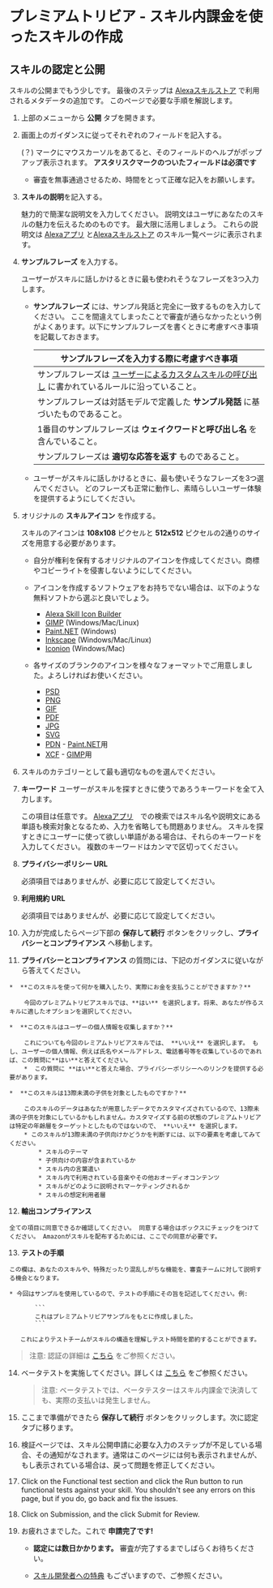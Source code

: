 # プレミアムトリビア - スキル内課金を使ったスキルの作成

## スキルの認定と公開

スキルの公開までもう少しです。 最後のステップは [Alexaスキルストア](http://www.amazon.co.jp/skills) で利用されるメタデータの追加です。 このページで必要な手順を解説します。

1. 上部のメニューから **公開** タブを開きます。

2. 画面上のガイダンスに従ってそれぞれのフィールドを記入する。

    (？) マークにマウスカーソルをあてると、そのフィールドのヘルプがポップアップ表示されます。 **アスタリスクマークのついたフィールドは必須です**
	* 審査を無事通過させるため、時間をとって正確な記入をお願いします。

3.  **スキルの説明**を記入する。

	魅力的で簡潔な説明文を入力してください。 説明文はユーザにあなたのスキルの魅力を伝えるためのものです。 最大限に活用しましょう。 これらの説明文は [Alexaアプリ](http://alexa.amazon.co.jp/spa/index.html#skills) と[Alexaスキルストア](http://www.amazon.co.jp/skills) のスキル一覧ページに表示されます。

4.  **サンプルフレーズ** を入力する。

    ユーザーがスキルに話しかけるときに最も使われそうなフレーズを3つ入力します。

    *  **サンプルフレーズ** には、サンプル発話と完全に一致するものを入力してください。 ここを間違えてしまったことで審査が通らなかったという例がよくあります。以下にサンプルフレーズを書くときに考慮すべき事項を記載しておきます。

       | サンプルフレーズを入力する際に考慮すべき事項 |
       | ----------------------------------------- |
       | サンプルフレーズは [ユーザーによるカスタムスキルの呼び出し](https://developer.amazon.com/public/solutions/alexa/alexa-skills-kit/docs/supported-phrases-to-begin-a-conversation) に書かれているルールに沿っていること。 |
       | サンプルフレーズは対話モデルで定義した **サンプル発話** に基づいたものであること。 |
       | 1番目のサンプルフレーズは **ウェイクワードと呼び出し名** を含んでいること。 |
       | サンプルフレーズは **適切な応答を返す** ものであること。 |

    *  ユーザーがスキルに話しかけるときに、最も使いそうなフレーズを3つ選んでください。 どのフレーズも正常に動作し、素晴らしいユーザー体験を提供するようにしてください。

5.  オリジナルの **スキルアイコン** を作成する。

    スキルのアイコンは **108x108** ピクセルと **512x512** ピクセルの2通りのサイズを用意する必要があります。

    *  自分が権利を保有するオリジナルのアイコンを作成してください。商標やコピーライトを侵害しないようにしてください。
    *  アイコンを作成するソフトウェアをお持ちでない場合は、以下のような無料ソフトから選ぶと良いでしょう。

       * [Alexa Skill Icon Builder](https://developer.amazon.com/docs/tools/icon-builder.html)
       * [GIMP](https://www.gimp.org/) (Windows/Mac/Linux)
       * [Paint.NET](http://www.getpaint.net/index.html) (Windows)
       * [Inkscape](http://inkscape.org) (Windows/Mac/Linux)
       * [Iconion](http://iconion.com/) (Windows/Mac)

    *  各サイズのブランクのアイコンを様々なフォーマットでご用意しました。よろしければお使いください。

       *  [PSD](https://m.media-amazon.com/images/G/01/mobile-apps/dex/alexa/alexa-skills-kit/tutorials/general/icon-templates/psd.zip)
       *  [PNG](https://m.media-amazon.com/images/G/01/mobile-apps/dex/alexa/alexa-skills-kit/tutorials/general/icon-templates/png.zip)
       *  [GIF](https://m.media-amazon.com/images/G/01/mobile-apps/dex/alexa/alexa-skills-kit/tutorials/general/icon-templates/gif.zip)
       *  [PDF](https://m.media-amazon.com/images/G/01/mobile-apps/dex/alexa/alexa-skills-kit/tutorials/general/icon-templates/pdf.zip)
       *  [JPG](https://m.media-amazon.com/images/G/01/mobile-apps/dex/alexa/alexa-skills-kit/tutorials/general/icon-templates/jpg.zip)
       *  [SVG](https://m.media-amazon.com/images/G/01/mobile-apps/dex/alexa/alexa-skills-kit/tutorials/general/icon-templates/svg.zip)
       *  [PDN](https://m.media-amazon.com/images/G/01/mobile-apps/dex/alexa/alexa-skills-kit/tutorials/general/icon-templates/pdn.zip) - [Paint.NET](http://www.getpaint.net/index.html)用
       *  [XCF](https://m.media-amazon.com/images/G/01/mobile-apps/dex/alexa/alexa-skills-kit/tutorials/general/icon-templates/xcf.zip) - [GIMP](https://www.gimp.org/)用

6. スキルのカテゴリーとして最も適切なものを選んでください。

7.  **キーワード** ユーザーがスキルを探すときに使うであろうキーワードを全て入力します。

    この項目は任意です。 [Alexaアプリ](http://alexa.amazon.co.jp)　での検索ではスキル名や説明文にある単語も検索対象となるため、入力を省略しても問題ありません。 スキルを探すときにユーザーに使って欲しい単語がある場合は、それらのキーワードを入力してください。 複数のキーワードはカンマで区切ってください。

8. **プライバシーポリシー URL** 

    必須項目ではありませんが、必要に応じて設定してください。

9. **利用規約 URL** 

    必須項目ではありませんが、必要に応じて設定してください。

10. 入力が完成したらページ下部の **保存して続行** ボタンをクリックし、**プライバシーとコンプライアンス** へ移動します。

11.  **プライバシーとコンプライアンス** の質問には、下記のガイダンスに従いながら答えてください。

    *  **このスキルを使って何かを購入したり、実際にお金を支払うことができますか？** 
    
        今回のプレミアムトリビアスキルでは、**はい** を選択します。将来、あなたが作るスキルに適したオプションを選択してください。

    *  **このスキルはユーザーの個人情報を収集しますか？** 
    
        これについても今回のレミアムトリビアスキルでは、 **いいえ** を選択します。 もし、ユーザーの個人情報、例えば氏名やメールアドレス、電話番号等を収集しているのであれば、この質問に**はい**と答えてください。
        *  この質問に **はい**と答えた場合、プライバシーポリシーへのリンクを提供する必要があります。

    *  **このスキルは13際未満の子供を対象としたものですか？** 
    
        このスキルのデータはあなたが用意したデータでカスタマイズされているので、13際未満の子供を対象にしているかもしれません。カスタマイズする前の状態のプレミアムトリビアは特定の年齢層をターゲットとしたものではないので、 **いいえ** を選択します。
        * このスキルが13際未満の子供向けかどうかを判断すには、以下の要素を考慮してみてください。
            * スキルのテーマ
            * 子供向けの内容が含まれているか
            * スキル内の言葉遣い
            * スキル内で利用されている音楽やその他おオーディオコンテンツ
            * スキルがどのように説明されマーケティングされるか
            * スキルの想定利用者層
            
12.  **輸出コンプライアンス** 
    
    全ての項目に同意できるか確認してください。 同意する場合はボックスにチェックをつけてください。 Amazonがスキルを配布するためには、ここでの同意が必要です。

13.  **テストの手順** 

    この欄は、あなたのスキルや、特殊だったり混乱しがちな機能を、審査チームに対して説明する機会となります。

	* 今回はサンプルを使用しているので、テストの手順にその旨を記述してください。例:

           ```
           これはプレミアムトリビアサンプルをもとに作成しました。
           ```

       これによりテストチームがスキルの構造を理解しテスト時間を節約することができます。

> 注意: 認証の詳細は [こちら](https://alexa.design/certification) をご参照ください。

14. ベータテストを実施してください。詳しくは [こちら](https://alexa.design/skillbetatesting) をご参照ください。

       > 注意: ベータテストでは、ベータテスターはスキル内課金で決済しても、実際の支払いは発生しません。

15. ここまで準備ができたら **保存して続行** ボタンをクリックします。次に認定タブに移ります。

16. 検証ページでは、スキル公開申請に必要な入力のステップが不足している場合、その通知がなされます。通常はこのページには何も表示されませんが、もし表示されている場合は、戻って問題を修正してください。

18. Click on the Functional test section and click the Run button to run functional tests against your skill. You shouldn't see any errors on this page, but if you do, go back and fix the issues.

19. Click on Submission, and the click Submit for Review.





16. お疲れさまでした。これで **申請完了です!**

    *  **認定には数日かかります。** 審査が完了するまでしばらくお待ちください。

    *  [スキル開発者への特典](https://developer.amazon.com/ja/alexa-skills-kit/alexa-developer-skill-promotion?&sc_category=Owned&sc_channel=RD&sc_campaign=Evangelism2018&sc_publisher=github&sc_content=Survey&sc_detail=fact-nodejs-V2_GUI-6&sc_funnel=Convert&sc_country=WW&sc_medium=Owned_RD_Evangelism2018_github_Survey_fact-nodejs-V2_GUI-6_Convert_WW_beginnersdevs&sc_segment=beginnersdevs) 
    もございますので、ご参照ください。
